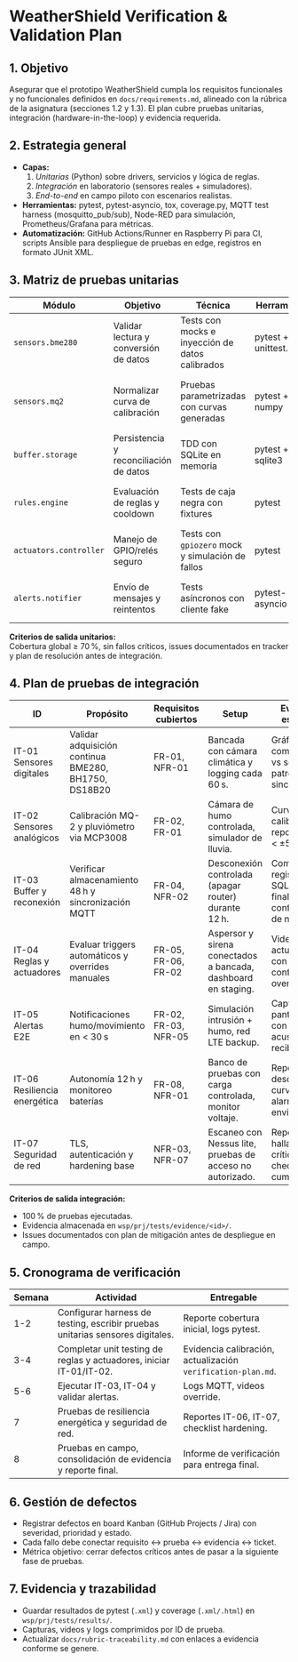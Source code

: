 # WeatherShield Verification & Validation Plan

## 1. Objetivo

Asegurar que el prototipo WeatherShield cumpla los requisitos funcionales y no funcionales definidos en `docs/requirements.md`, alineado con la rúbrica de la asignatura (secciones 1.2 y 1.3). El plan cubre pruebas unitarias, integración (hardware-in-the-loop) y evidencia requerida.

## 2. Estrategia general

- **Capas:**
  1. _Unitarias_ (Python) sobre drivers, servicios y lógica de reglas.
  2. _Integración_ en laboratorio (sensores reales + simuladores).
  3. _End-to-end_ en campo piloto con escenarios realistas.
- **Herramientas:** pytest, pytest-asyncio, tox, coverage.py, MQTT test harness (mosquitto_pub/sub), Node-RED para simulación, Prometheus/Grafana para métricas.
- **Automatización:** GitHub Actions/Runner en Raspberry Pi para CI, scripts Ansible para despliegue de pruebas en edge, registros en formato JUnit XML.

## 3. Matriz de pruebas unitarias

| Módulo                 | Objetivo                               | Técnica                                          | Herramienta            | Métrica                            | Responsable |
| ---------------------- | -------------------------------------- | ------------------------------------------------ | ---------------------- | ---------------------------------- | ----------- |
| `sensors.bme280`       | Validar lectura y conversión de datos  | Tests con mocks e inyección de datos calibrados  | pytest + unittest.mock | Cobertura > 90 %                   |             |
| `sensors.mq2`          | Normalizar curva de calibración        | Pruebas parametrizadas con curvas generadas      | pytest + numpy         | Error < 5 % respecto curva teórica |             |
| `buffer.storage`       | Persistencia y reconciliación de datos | TDD con SQLite en memoria                        | pytest + sqlite3       | 0 pérdidas en 10k registros        |             |
| `rules.engine`         | Evaluación de reglas y cooldown        | Tests de caja negra con fixtures                 | pytest                 | 100 % casos críticos cubiertos     |             |
| `actuators.controller` | Manejo de GPIO/relés seguro            | Tests con `gpiozero` mock y simulación de fallos | pytest                 | Cobertura > 85 %                   |             |
| `alerts.notifier`      | Envío de mensajes y reintentos         | Tests asíncronos con cliente fake                | pytest-asyncio         | 100 % reintentos dentro de SLA     |             |

**Criterios de salida unitarios:**  
Cobertura global ≥ 70 %, sin fallos críticos, issues documentados en tracker y plan de resolución antes de integración.

## 4. Plan de pruebas de integración

| ID                           | Propósito                                            | Requisitos cubiertos | Setup                                                         | Evidencia esperada                                                    |
| ---------------------------- | ---------------------------------------------------- | -------------------- | ------------------------------------------------------------- | --------------------------------------------------------------------- |
| IT-01 Sensores digitales     | Validar adquisición continua BME280, BH1750, DS18B20 | FR-01, NFR-01        | Bancada con cámara climática y logging cada 60 s.             | Gráficas comparativas vs sensor patrón, logs sincronizados.           |
| IT-02 Sensores analógicos    | Calibración MQ-2 y pluviómetro via MCP3008           | FR-02, FR-01         | Cámara de humo controlada, simulador de lluvia.               | Curvas de calibración, reporte error < ±5 %.                          |
| IT-03 Buffer y reconexión    | Verificar almacenamiento 48 h y sincronización MQTT  | FR-04, NFR-02        | Desconexión controlada (apagar router) durante 12 h.          | Comparación registros SQLite vs DB final, confirmación de no pérdida. |
| IT-04 Reglas y actuadores    | Evaluar triggers automáticos y overrides manuales    | FR-05, FR-06, FR-02  | Aspersor y sirena conectados a bancada, dashboard en staging. | Video + logs actuadores con sello, confirmación override.             |
| IT-05 Alertas E2E            | Notificaciones humo/movimiento en < 30 s             | FR-02, FR-03, NFR-05 | Simulación intrusión + humo, red LTE backup.                  | Capturas de pantallas, logs con latencias, acuse de recibo.           |
| IT-06 Resiliencia energética | Autonomía 12 h y monitoreo baterías                  | FR-08, NFR-01        | Banco de pruebas con carga controlada, monitor voltaje.       | Reporte de descarga, curvas SOC, alarmas enviadas.                    |
| IT-07 Seguridad de red       | TLS, autenticación y hardening base                  | NFR-03, NFR-07       | Escaneo con Nessus lite, pruebas de acceso no autorizado.     | Reporte sin hallazgos críticos, checklist CIS cumplido.               |

**Criterios de salida integración:**

- 100 % de pruebas ejecutadas.
- Evidencia almacenada en `wsp/prj/tests/evidence/<id>/`.
- Issues documentados con plan de mitigación antes de despliegue en campo.

## 5. Cronograma de verificación

| Semana | Actividad                                                                     | Entregable                                                   |
| ------ | ----------------------------------------------------------------------------- | ------------------------------------------------------------ |
| 1-2    | Configurar harness de testing, escribir pruebas unitarias sensores digitales. | Reporte cobertura inicial, logs pytest.                      |
| 3-4    | Completar unit testing de reglas y actuadores, iniciar IT-01/IT-02.           | Evidencia calibración, actualización `verification-plan.md`. |
| 5-6    | Ejecutar IT-03, IT-04 y validar alertas.                                      | Logs MQTT, videos override.                                  |
| 7      | Pruebas de resiliencia energética y seguridad de red.                         | Reportes IT-06, IT-07, checklist hardening.                  |
| 8      | Pruebas en campo, consolidación de evidencia y reporte final.                 | Informe de verificación para entrega final.                  |

## 6. Gestión de defectos

- Registrar defectos en board Kanban (GitHub Projects / Jira) con severidad, prioridad y estado.
- Cada fallo debe conectar requisito ↔ prueba ↔ evidencia ↔ ticket.
- Métrica objetivo: cerrar defectos críticos antes de pasar a la siguiente fase de pruebas.

## 7. Evidencia y trazabilidad

- Guardar resultados de pytest (`.xml`) y coverage (`.xml/.html`) en `wsp/prj/tests/results/`.
- Capturas, videos y logs comprimidos por ID de prueba.
- Actualizar `docs/rubric-traceability.md` con enlaces a evidencia conforme se genere.
